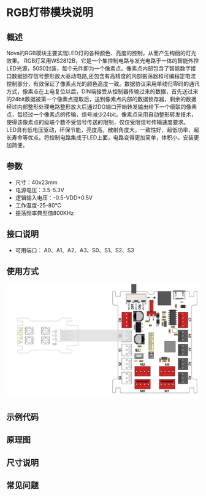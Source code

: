 # RGB灯带模块说明

## 概述
Nova的RGB模块主要实现LED灯的各种颜色、亮度的控制，从而产生绚丽的灯光效果。
RGB灯采用WS2812B，它是一个集控制电路与发光电路于一体的智能外控LED光源，5050封装，每个元件即为一个像素点。像素点内部包含了智能数字接口数据锁存信号整形放大驱动电路,还包含有高精度的内部振荡器和可编程定电流控制部分，有效保证了像素点光的颜色高度一致。数据协议采用单线归零码的通讯方式，像素点在上电复位以后，DIN端接受从控制器传输过来的数据，首先送过来的24bit数据被第一个像素点提取后，送到像素点内部的数据锁存器，剩余的数据经过内部整形处理电路整形放大后通过DO端口开始转发输出给下一个级联的像素点，每经过一个像素点的传输，信号减少24bit。像素点采用自动整形转发技术，使得该像素点的级联个数不受信号传送的限制，仅仅受限信号传输速度要求。
LED具有低电压驱动，环保节能，亮度高，散射角度大，一致性好，超低功率，超长寿命等优点。将控制电路集成于LED上面，电路变得更加简单，体积小，安装更加简便。

## 参数
- 尺寸：40x23mm
- 电源电压：3.5-5.3V
- 逻辑输入电压：-0.5-VDD+0.5V
- 工作温度-25-80℃
- 振荡频率典型值800KHz

## 接口说明
- 可用端口： A0、A1、A2、A3、S0、S1、S2、S3

## 使用方式
![](./images/15.png)

## 示例代码

## 原理图

## 尺寸说明

## 常见问题
